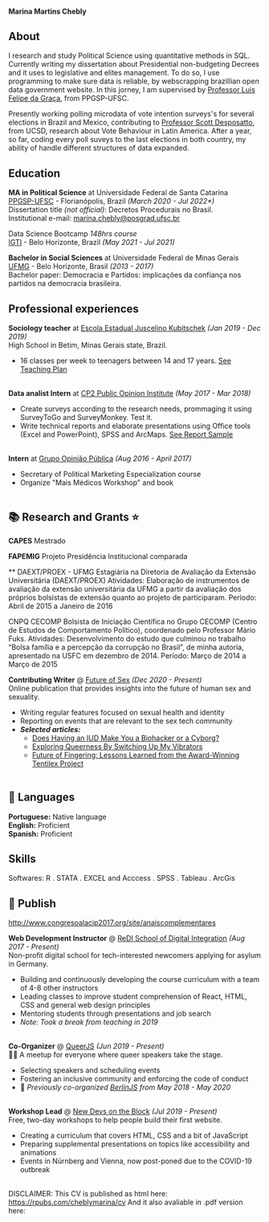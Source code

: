#### Marina Martins Chebly

## About

I research and study Political Science using quantitative methods in SQL. Currently writing my dissertation about Presidential non-budgeting Decrees and it uses to legislative and elites management. To do so, I use programming to make sure data is reliable, by webscrapping brazillian open data government website. In this jorney, I am supervised by [Professor Luis Felipe da Graça](http://lattes.cnpq.br/6866822932224749), from PPGSP-UFSC.<br>

Presently working polling microdata of vote intention surveys's for several elections in Brazil and Mexico, contributing to [Professor Scott Desposatto](https://polisci.ucsd.edu/people/faculty/faculty-directory/currently-active-faculty/desposato-profile.html), from UCSD, research about Vote Behaviour in Latin America. After a year, so far, coding every poll suveys to the last elections in both country, my ability of handle different structures of data expanded.<br>


## Education

**MA in Political Science** at Universidade Federal de Santa Catarina <br>
[PPGSP-UFSC](https://ppgsp.posgrad.ufsc.br/) - Florianópolis, Brazil _(March 2020 - Jul 2022*)_ <br>
Dissertation title _(not official)_: Decretos Procedurais no Brasil.<br>
Institutional e-mail: marina.chebly@posgrad.ufsc.br <br>

Data Science Bootcamp _148hrs course_ <br>
[IGTI](https://www.igti.com.br/) - Belo Horizonte, Brazil _(May 2021 - Jul 2021)_ <br>

**Bachelor in Social Sciences** at Universidade Federal de Minas Gerais <br>
[UFMG](https://ufmg.br/cursos/graduacao/2384/91208) - Belo Horizonte, Brasil _(2013 - 2017)_ <br>
Bachelor paper: Democracia e Partidos: implicações da confiança nos partidos na democracia brasileira.<br>

## Professional experiences

**Sociology teacher** at [Escola Estadual Juscelino Kubitschek](https://novo.qedu.org.br/escola/31007901-ee-juscelino-kubitschek-de-oliveira) _(Jan 2019 - Dec 2019)_ <br>
High School in Betim, Minas Gerais state, Brazil.
  - 16 classes per week to teenagers between 14 and 17 years. 
  [See Teaching Plan](link)
<br><br>

**Data analist Intern** at [CP2 Public Opinion Institute](https://www.cp2.com.br/) _(May 2017 - Mar 2018)_ <br>
  - Create surveys according to the research needs, prommaging it using SurveyToGo and SurveyMonkey. Test it.
  - Write technical reports and elaborate presentations using Office tools (Excel and PowerPoint), SPSS and ArcMaps.
  [See Report Sample](link)
<br><br>

**Intern** at [Grupo Opinião Pública](https://ufmg.br/busca?q=Grupo+de+Pesquisa+Opini%C3%A3o+P%C3%BAblica&aba=noticias&tag=true) _(Aug 2016 - April 2017)_ <br>
  - Secretary of Political Marketing Especialization course
  - Organize "Mais Médicos Workshop" and book
<br><br>

## 📚 Research and Grants ⭐

**CAPES** Mestrado

**FAPEMIG** Projeto Presidência Institucional comparada

**
DAEXT/PROEX - UFMG
Estagiária na Diretoria de Avaliação da Extensão Universitária (DAEXT/PROEX)
Atividades: Elaboração de instrumentos de avaliação da extensão universitária da UFMG a partir da avaliação dos próprios bolsistas de extensão quanto ao projeto de participaram.
Período: Abril de 2015 a Janeiro de 2016

CNPQ CECOMP
Bolsista de Iniciação Científica no Grupo CECOMP (Centro de Estudos de Comportamento Político), coordenado pelo Professor Mário Fuks.
Atividades: Desenvolvimento do estudo que culminou no trabalho “Bolsa família e a percepção da corrupção no Brasil”, de minha autoria, apresentado na USFC em dezembro de 2014.
Período: Março de 2014 a Março de 2015

**Contributing Writer** @ [Future of Sex](https://futureofsex.net/author/carolyn/) _(Dec 2020 - Present)_ <br>
Online publication that provides insights into the future of human sex and sexuality.
  - Writing regular features focused on sexual health and identity
  - Reporting on events that are relevant to the sex tech community
  - **_Selected articles:_**
    - [Does Having an IUD Make You a Biohacker or a Cyborg?](https://futureofsex.net/augmentation/does-having-an-iud-make-you-a-biohacker-or-a-cyborg/)
    - [Exploring Queerness By Switching Up My Vibrators](https://futureofsex.net/sex-tech/exploring-queerness-by-switching-up-my-vibrators/)
    - [Future of Fingering: Lessons Learned from the Award-Winning Tentilex Project](https://futureofsex.net/sex-tech/future-of-fingering-lessons-learned-from-the-award-winning-tentilex-project/)
<br><br>

## 💬 Languages

**Portuguese:** Native language  <br>
**English:** Proficient   
**Spanish:** Proficient 

##  Skills

Softwares: R . STATA . EXCEL and Acccess . SPSS . Tableau . ArcGis 

## 📌 Publish

http://www.congresoalacip2017.org/site/anaiscomplementares

**Web Development Instructor** @ [ReDI School of Digital Integration](https://www.redi-school.org/) _(Aug 2017 - Present)_<br>
Non-profit digital school for tech-interested newcomers applying for asylum in Germany.
  - Building and continuously developing the course curriculum with a team of 4-8 other instructors
  - Leading classes to improve student comprehension of React, HTML, CSS and general web design principles
  - Mentoring students through presentations and job search
  - _Note: Took a break from teaching in 2019_
  <br><br>

**Co-Organizer** @ [QueerJS](https://queerjs.com/) _(Jun 2019 - Present)_<br>
🏳️‍🌈 A meetup for everyone where queer speakers take the stage.
  - Selecting speakers and scheduling events
  - Fostering an inclusive community and enforcing the code of conduct
  - 🐻 _Previously co-organized [BerlinJS](https://berlinjs.org/) from May 2018 - May 2020_
  <br><br>
  
**Workshop Lead** @ [New Devs on the Block](https://newdevs.org/) _(Jul 2019 - Present)_ <br>
Free, two-day workshops to help people build their first website.
  - Creating a curriculum that covers HTML, CSS and a bit of JavaScript 
  - Preparing supplemental presentations on topics like accessibility and animations
  - Events in Nürnberg and Vienna, now post-poned due to the COVID-19 outbreak 
  <br><br>


DISCLAIMER:
This CV is published as html here: https://rpubs.com/cheblymarina/cv
And it also avaliable in .pdf version here: 
